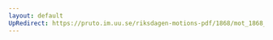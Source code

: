 ```yaml
---
layout: default
UpRedirect: https://pruto.im.uu.se/riksdagen-motions-pdf/1868/mot_1868__ak__31.pdf
---
```

